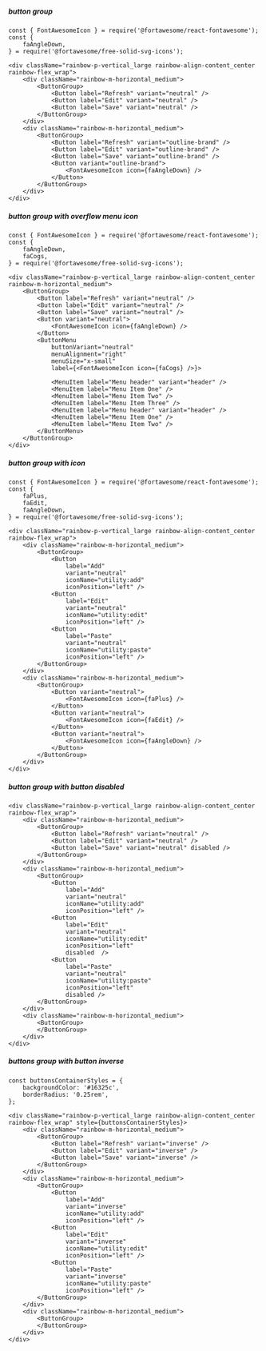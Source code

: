 ##### button group

    const { FontAwesomeIcon } = require('@fortawesome/react-fontawesome');
    const {
        faAngleDown,
    } = require('@fortawesome/free-solid-svg-icons');

    <div className="rainbow-p-vertical_large rainbow-align-content_center rainbow-flex_wrap">
        <div className="rainbow-m-horizontal_medium">
            <ButtonGroup>
                <Button label="Refresh" variant="neutral" />
                <Button label="Edit" variant="neutral" />
                <Button label="Save" variant="neutral" />
            </ButtonGroup>
        </div>
        <div className="rainbow-m-horizontal_medium">
            <ButtonGroup>
                <Button label="Refresh" variant="outline-brand" />
                <Button label="Edit" variant="outline-brand" />
                <Button label="Save" variant="outline-brand" />
                <Button variant="outline-brand">
                    <FontAwesomeIcon icon={faAngleDown} />
                </Button>
            </ButtonGroup>
        </div>
    </div>


##### button group with overflow menu icon

    const { FontAwesomeIcon } = require('@fortawesome/react-fontawesome');
    const {
        faAngleDown,
        faCogs,
    } = require('@fortawesome/free-solid-svg-icons');

    <div className="rainbow-p-vertical_large rainbow-align-content_center rainbow-m-horizontal_medium">
        <ButtonGroup>
            <Button label="Refresh" variant="neutral" />
            <Button label="Edit" variant="neutral" />
            <Button label="Save" variant="neutral" />
            <Button variant="neutral">
                <FontAwesomeIcon icon={faAngleDown} />
            </Button>
            <ButtonMenu
                buttonVariant="neutral"
                menuAlignment="right"
                menuSize="x-small"
                label={<FontAwesomeIcon icon={faCogs} />}>

                <MenuItem label="Menu header" variant="header" />
                <MenuItem label="Menu Item One" />
                <MenuItem label="Menu Item Two" />
                <MenuItem label="Menu Item Three" />
                <MenuItem label="Menu header" variant="header" />
                <MenuItem label="Menu Item One" />
                <MenuItem label="Menu Item Two" />
            </ButtonMenu>
        </ButtonGroup>
    </div>


##### button group with icon

    const { FontAwesomeIcon } = require('@fortawesome/react-fontawesome');
    const {
        faPlus,
        faEdit,
        faAngleDown,
    } = require('@fortawesome/free-solid-svg-icons');

    <div className="rainbow-p-vertical_large rainbow-align-content_center rainbow-flex_wrap">
        <div className="rainbow-m-horizontal_medium">
            <ButtonGroup>
                <Button
                    label="Add"
                    variant="neutral"
                    iconName="utility:add" 
                    iconPosition="left" />
                <Button
                    label="Edit"
                    variant="neutral"
                    iconName="utility:edit" 
                    iconPosition="left" />
                <Button
                    label="Paste"
                    variant="neutral"
                    iconName="utility:paste"
                    iconPosition="left" />
            </ButtonGroup>
        </div>
        <div className="rainbow-m-horizontal_medium">
            <ButtonGroup>
                <Button variant="neutral">
                    <FontAwesomeIcon icon={faPlus} />
                </Button>
                <Button variant="neutral">
                    <FontAwesomeIcon icon={faEdit} />
                </Button>
                <Button variant="neutral">
                    <FontAwesomeIcon icon={faAngleDown} />
                </Button>
            </ButtonGroup>
        </div>
    </div>

##### button group with button disabled

    <div className="rainbow-p-vertical_large rainbow-align-content_center rainbow-flex_wrap">
        <div className="rainbow-m-horizontal_medium">
            <ButtonGroup>
                <Button label="Refresh" variant="neutral" />
                <Button label="Edit" variant="neutral" />
                <Button label="Save" variant="neutral" disabled />
            </ButtonGroup>
        </div>
        <div className="rainbow-m-horizontal_medium">
            <ButtonGroup>
                <Button 
                    label="Add"
                    variant="neutral"
                    iconName="utility:add" 
                    iconPosition="left" />
                <Button
                    label="Edit"
                    variant="neutral"
                    iconName="utility:edit" 
                    iconPosition="left"
                    disabled  />
                <Button
                    label="Paste"
                    variant="neutral"
                    iconName="utility:paste"
                    iconPosition="left"
                    disabled />
            </ButtonGroup>
        </div>
        <div className="rainbow-m-horizontal_medium">
            <ButtonGroup>
            </ButtonGroup>
        </div>
    </div>


##### buttons group with button inverse

    const buttonsContainerStyles = {
        backgroundColor: '#16325c',
        borderRadius: '0.25rem',
    };

    <div className="rainbow-p-vertical_large rainbow-align-content_center rainbow-flex_wrap" style={buttonsContainerStyles}>
        <div className="rainbow-m-horizontal_medium">
            <ButtonGroup>
                <Button label="Refresh" variant="inverse" />
                <Button label="Edit" variant="inverse" />
                <Button label="Save" variant="inverse" />
            </ButtonGroup>
        </div>
        <div className="rainbow-m-horizontal_medium">
            <ButtonGroup>
                <Button 
                    label="Add"
                    variant="inverse"
                    iconName="utility:add" 
                    iconPosition="left" />
                <Button
                    label="Edit"
                    variant="inverse"
                    iconName="utility:edit" 
                    iconPosition="left" />
                <Button
                    label="Paste"
                    variant="inverse"
                    iconName="utility:paste"
                    iconPosition="left" />
            </ButtonGroup>
        </div>
        <div className="rainbow-m-horizontal_medium">
            <ButtonGroup>
            </ButtonGroup>
        </div>
    </div>